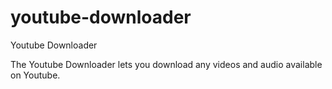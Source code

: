 # youtube-downloader
Youtube Downloader

The Youtube Downloader lets you download any videos and audio available on Youtube. 
